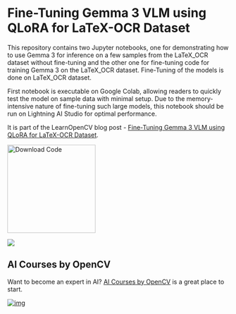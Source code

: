 # Fine-Tuning Gemma 3 VLM using QLoRA for LaTeX-OCR Dataset

This repository contains two Jupyter notebooks, one for demonstrating how to use Gemma 3 for inference on a few samples from the LaTeX_OCR dataset without fine-tuning and the other one for fine-tuning code for training Gemma 3 on the LaTeX_OCR dataset. Fine-Tuning of the models is done on LaTeX_OCR dataset.

First notebook is executable on Google Colab, allowing readers to quickly test the model on sample data with minimal setup. Due to the memory-intensive nature of fine-tuning such large models, this notebook should be run on Lightning AI Studio for optimal performance.


It is part of the LearnOpenCV blog post - [Fine-Tuning Gemma 3 VLM using QLoRA for LaTeX-OCR Dataset](https://learnopencv.com/fine-tuning-gemma-3/).

[<img src="https://learnopencv.com/wp-content/uploads/2022/07/download-button-e1657285155454.png" alt="Download Code" width="200">](https://www.dropbox.com/scl/fo/3rif02nrr5waoihwx95rr/AH2kPYJqhS7sP-lGWy9jfnI?rlkey=uy65pfjip0c4402w43vyop05y&st=vbnz6424&dl=1)

![](https://learnopencv.com/wp-content/uploads/2025/04/Fine-Tuning-Gemma-3-VLM-using-QLoRA-for-LaTeX-OCR-Dataset.gif)


## AI Courses by OpenCV

Want to become an expert in AI? [AI Courses by OpenCV](https://opencv.org/courses/) is a great place to start.

[![img](https://learnopencv.com/wp-content/uploads/2023/01/AI-Courses-By-OpenCV-Github.png)](https://opencv.org/courses/)